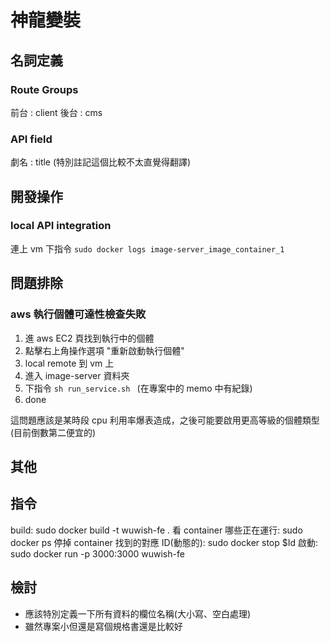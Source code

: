 # 神龍變裝

## 名詞定義

### Route Groups

前台 : client
後台 : cms

### API field

劇名 : title (特別註記這個比較不太直覺得翻譯)

## 開發操作

### local API integration

連上 vm 下指令 `sudo docker logs image-server_image_container_1`

## 問題排除

### aws 執行個體可達性檢查失敗

1. 進 aws EC2 頁找到執行中的個體
2. 點擊右上角操作選項 "重新啟動執行個體"
3. local remote 到 vm 上
4. 進入 image-server 資料夾
5. 下指令 `sh run_service.sh ` (在專案中的 memo 中有紀錄)
6. done

這問題應該是某時段 cpu 利用率爆表造成，之後可能要啟用更高等級的個體類型 (目前倒數第二便宜的)

## 其他

## 指令

build: sudo docker build -t wuwish-fe .
看 container 哪些正在運行: sudo docker ps
停掉 container 找到的對應 ID(動態的): sudo docker stop $Id
啟動: sudo docker run -p 3000:3000 wuwish-fe

## 檢討

- 應該特別定義一下所有資料的欄位名稱(大小寫、空白處理)
- 雖然專案小但還是寫個規格書還是比較好
